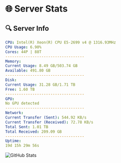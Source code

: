 # 🌐 Server Stats
## 🔍 Server Info
```yaml
CPU: Intel(R) Xeon(R) CPU E5-2699 v4 @ 1316.93MHz
CPU Usage: 6.90%
Cores: 44P | 88T
-----------------------------------
Memory:
Current Usage: 8.49 GB/503.74 GB
Available: 491.80 GB
-----------------------------------
Disk:
Current Usage: 31.28 GB/1.71 TB
Free: 1.60 TB
-----------------------------------
GPU:
No GPU detected
-----------------------------------
Network:
Current Transfer (Sent): 544.92 KB/s
Current Transfer (Received): 72.78 KB/s
Total Sent: 1.01 TB
Total Received: 209.09 GB
-----------------------------------
Uptime:
19d 15h 29m 56s
```
![GitHub Stats](https://img.shields.io/badge/Updated-2025-05-09_08:38:44-blue)